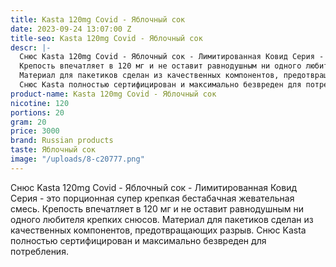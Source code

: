 ```yaml
---
title: Kasta 120mg Covid - Яблочный сок
date: 2023-09-24 13:07:00 Z
title-seo: Kasta 120mg Covid - Яблочный сок
descr: |-
  Снюс Kasta 120mg Covid - Яблочный сок - Лимитированная Ковид Серия - это порционная супер крепкая бестабачная жевательная смесь.
  Крепость впечатляет в 120 мг и не оставит равнодушным ни одного любителя крепких снюсов.
  Материал для пакетиков сделан из качественных компонентов, предотвращающих разрыв.
  Снюс Kasta полностью сертифицирован и максимально безвреден для потребления.
product-name: Kasta 120mg Covid - Яблочный сок
nicotine: 120
portions: 20
gram: 20
price: 3000
brand: Russian products
taste: Яблочный сок
image: "/uploads/8-c20777.png"
---
```


Снюс Kasta 120mg Covid - Яблочный сок - Лимитированная Ковид Серия - это порционная супер крепкая бестабачная жевательная смесь.
Крепость впечатляет в 120 мг и не оставит равнодушным ни одного любителя крепких снюсов.
Материал для пакетиков сделан из качественных компонентов, предотвращающих разрыв.
Снюс Kasta полностью сертифицирован и максимально безвреден для потребления.